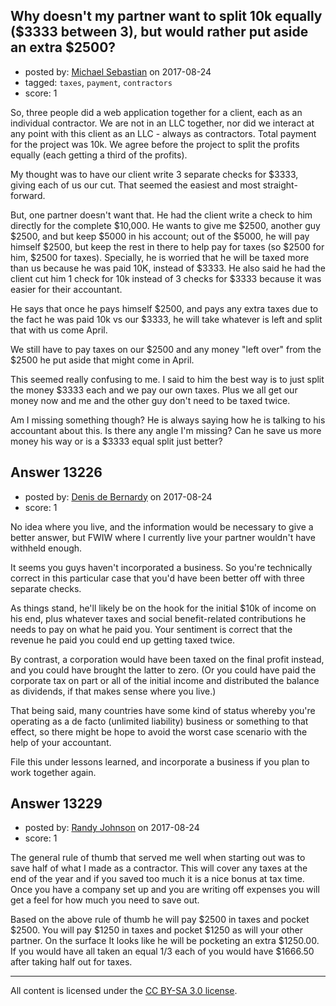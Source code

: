 ## Why doesn't my partner want to split 10k equally ($3333 between 3), but would rather put aside an extra $2500?

- posted by: [Michael Sebastian](https://stackexchange.com/users/2585887/michael-sebastian) on 2017-08-24
- tagged: `taxes`, `payment`, `contractors`
- score: 1

So, three people did a web application together for a client, each as an individual contractor. We are not in an LLC together, nor did we interact at any point with this client as an LLC - always as contractors. Total payment for the project was 10k. We agree before the project to split the profits equally (each getting a third of the profits).

My thought was to have our client write 3 separate checks for $3333, giving each of us our cut. That seemed the easiest and most straight-forward.

But, one partner doesn't want that. He had the client write a check to him directly for the complete $10,000. He wants to give me $2500, another guy $2500, and but keep $5000 in his account; out of the $5000, he will pay himself $2500, but keep the rest in there to help pay for taxes (so $2500 for him, $2500 for taxes). Specially, he is worried that he will be taxed more than us because he was paid 10K, instead of $3333. He also said he had the client cut him 1 check for 10k instead of 3 checks for $3333 because it was easier for their accountant. 

He says that once he pays himself $2500, and pays any extra taxes due to the fact he was paid 10k vs our $3333, he will take whatever is left and split that with us come April. 

We still have to pay taxes on our $2500 and any money "left over" from the $2500 he put aside that might come in April. 

This seemed really confusing to me. I said to him the best way is to just split the money $3333 each and we pay our own taxes. Plus we all get our money now and me and the other guy don't need to be taxed twice.

Am I missing something though? He is always saying how he is talking to his accountant about this. Is there any angle I'm missing? Can he save us more money his way or is a $3333 equal split just better?








## Answer 13226

- posted by: [Denis de Bernardy](https://stackexchange.com/users/182468/denis-de-bernardy) on 2017-08-24
- score: 1

No idea where you live, and the information would be necessary to give a better answer, but FWIW where I currently live your partner wouldn't have withheld enough.

It seems you guys haven't incorporated a business. So you're technically correct in this particular case that you'd have been better off with three separate checks.

As things stand, he'll likely be on the hook for the initial $10k of income on his end, plus whatever taxes and social benefit-related contributions he needs to pay on what he paid you. Your sentiment is correct that the revenue he paid you could end up getting taxed twice.

By contrast, a corporation would have been taxed on the final profit instead, and you could have brought the latter to zero. (Or you could have paid the corporate tax on part or all of the initial income and distributed the balance as dividends, if that makes sense where you live.)

That being said, many countries have some kind of status whereby you're operating as a de facto (unlimited liability) business or something to that effect, so there might be hope to avoid the worst case scenario with the help of your accountant.

File this under lessons learned, and incorporate a business if you plan to work together again.


## Answer 13229

- posted by: [Randy Johnson](https://stackexchange.com/users/1348540/randy-johnson) on 2017-08-24
- score: 1

The general rule of thumb that served me well when starting out was to save half of what I made as a contractor.  This will cover any taxes at the end of the year and if you saved too much it is a nice bonus at tax time.  Once you have a company set up and you are writing off expenses you will get a feel for how much you need to save out.

Based on the above rule of thumb he will pay $2500 in taxes and pocket $2500.   You will pay $1250 in taxes and pocket $1250 as will your other partner.  On the surface It looks like he will be pocketing an extra $1250.00.  If you would have all taken an equal 1/3 each of you would have $1666.50 after taking half out for taxes.




---

All content is licensed under the [CC BY-SA 3.0 license](https://creativecommons.org/licenses/by-sa/3.0/).
